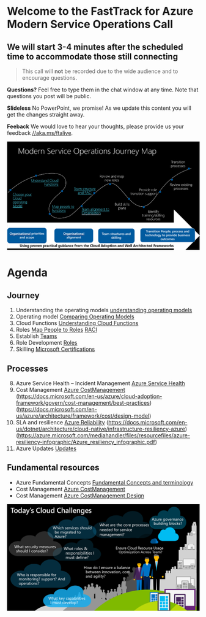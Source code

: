 # Welcome to the FastTrack for Azure Modern Service Operations Call
## We will start 3-4 minutes after the scheduled time to accommodate those still connecting

> This call will **not** be recorded due to the wide audience and to encourage questions.

**Questions?** Feel free to type them in the chat window at any time. Note that questions you post will be public. 

**Slideless** No PowerPoint, we promise! As we update this content you will get the changes straight away.

**Feeback** We would love to hear your thoughts, please provide us your feedback [//aka.ms/ftalive](https://aka.ms/ftalive).

![journey](/png/Journey.PNG)


# Agenda
## Journey
1. Understanding the operating models [understanding operating models](https://docs.microsoft.com/en-us/azure/cloud-adoption-framework/operating-model)
2. Operating model [Comparing Operating Models](https://docs.microsoft.com/en-us/azure/cloud-adoption-framework/operating-model/compare)
3. Cloud Functions [Understanding Cloud Functions](https://docs.microsoft.com/en-us/azure/cloud-adoption-framework/organize/#understand-required-cloud-functions)
4. Roles [Map People to Roles](https://docs.microsoft.com/en-us/azure/cloud-adoption-framework/organize/organization-structures) [RACI](https://docs.microsoft.com/en-us/azure/cloud-adoption-framework/organize/raci-alignment)
5. Establish  [Teams](https://docs.microsoft.com/en-us/azure/cloud-adoption-framework/get-started/#establish-teams)
6.  Role Development [Roles](https://docs.microsoft.com/en-us/azure/cloud-adoption-framework/plan/suggested-skills)
7. Skilling [Microsoft Certifications](https://docs.microsoft.com/en-us/learn/certifications/)
## Processes
8. Azure Service Health – Incident Management [Azure Service Health](https://azure.microsoft.com/en-us/features/service-health/#features)
9. Cost Management [Azure CostManagement](https://azure.microsoft.com/en-us/services/cost-management/#features) (https://docs.microsoft.com/en-us/azure/cloud-adoption-framework/govern/cost-management/best-practices) (https://docs.microsoft.com/en-us/azure/architecture/framework/cost/design-model)
10. SLA and resilience [Azure Reliability](https://azure.microsoft.com/en-us/features/reliability/#features) (https://docs.microsoft.com/en-us/dotnet/architecture/cloud-native/infrastructure-resiliency-azure) (https://azure.microsoft.com/mediahandler/files/resourcefiles/azure-resiliency-infographic/Azure_resiliency_infographic.pdf)
11. Azure Updates [Updates](https://azure.microsoft.com/en-us/updates/)

## Fundamental resources
* Azure Fundamental Concepts [Fundamental Concepts and terminology](https://docs.microsoft.com/en-us/azure/cloud-adoption-framework/ready/considerations/fundamental-concepts)
* Cost Management [Azure CostManagement](https://docs.microsoft.com/en-us/azure/cloud-adoption-framework/govern/cost-management/best-practices)
* Cost Management [Azure CostManagement Design](https://docs.microsoft.com/en-us/azure/architecture/framework/cost/design-model)

![CloudChallenges](/png/CloudChallenges.PNG)
